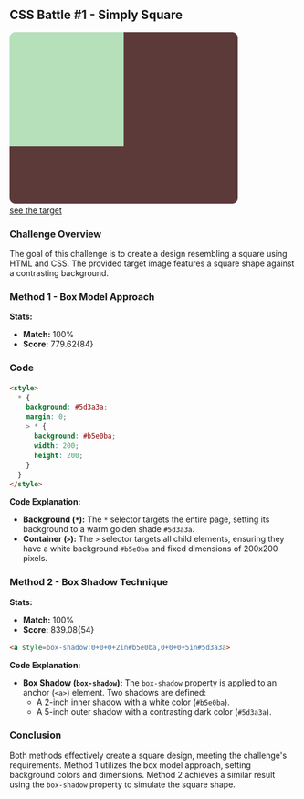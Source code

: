## CSS Battle #1 - Simply Square

![picture of daily target](./images/01.png)  
[see the target](https://cssbattle.dev/play/1)

### Challenge Overview

The goal of this challenge is to create a design resembling a square using HTML and CSS. The provided target image features a square shape against a contrasting background.

### Method 1 - Box Model Approach

**Stats:**
- **Match:** 100%
- **Score:** 779.62{84}

### Code

```html
<style>
  * {
    background: #5d3a3a;
    margin: 0;
    > * {
      background: #b5e0ba;
      width: 200;
      height: 200;
    }
  }
</style>
```

**Code Explanation:**
- **Background (`*`):** The `*` selector targets the entire page, setting its background to a warm golden shade `#5d3a3a`.
- **Container (`>`):** The `>` selector targets all child elements, ensuring they have a white background `#b5e0ba` and fixed dimensions of 200x200 pixels.

### Method 2 - Box Shadow Technique

**Stats:**
- **Match:** 100%
- **Score:** 839.08{54}

```html
<a style=box-shadow:0+0+0+2in#b5e0ba,0+0+0+5in#5d3a3a>
```

**Code Explanation:**
- **Box Shadow (`box-shadow`):** The `box-shadow` property is applied to an anchor (`<a>`) element. Two shadows are defined:
  - A 2-inch inner shadow with a white color (`#b5e0ba`).
  - A 5-inch outer shadow with a contrasting dark color (`#5d3a3a`).

### Conclusion

Both methods effectively create a square design, meeting the challenge's requirements. Method 1 utilizes the box model approach, setting background colors and dimensions. Method 2 achieves a similar result using the `box-shadow` property to simulate the square shape.